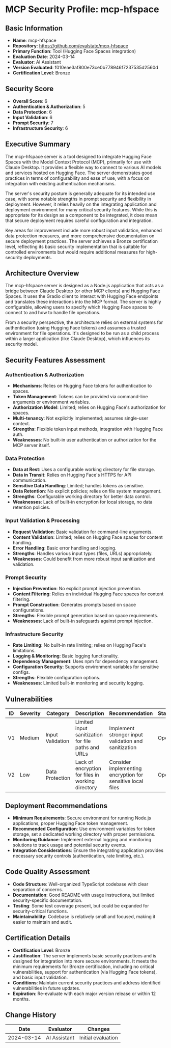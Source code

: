 # MCP Security Profile: mcp-hfspace

## Basic Information
- **Name**: mcp-hfspace
- **Repository**: https://github.com/evalstate/mcp-hfspace
- **Primary Function**: Tool (Hugging Face Spaces integration)
- **Evaluation Date**: 2024-03-14
- **Evaluator**: AI Assistant
- **Version Evaluated**: f010eae3af800e73ce0b778946f7237535d2560d
- **Certification Level**: Bronze

## Security Score
- **Overall Score**: 6
- **Authentication & Authorization**: 5
- **Data Protection**: 6
- **Input Validation**: 6
- **Prompt Security**: 7
- **Infrastructure Security**: 6

## Executive Summary

The mcp-hfspace server is a tool designed to integrate Hugging Face Spaces with the Model Context Protocol (MCP), primarily for use with Claude Desktop. It provides a flexible way to connect to various AI models and services hosted on Hugging Face. The server demonstrates good practices in terms of configurability and ease of use, with a focus on integration with existing authentication mechanisms.

The server's security posture is generally adequate for its intended use case, with some notable strengths in prompt security and flexibility in deployment. However, it relies heavily on the integrating application and deployment environment for many critical security features. While this is appropriate for its design as a component to be integrated, it does mean that secure deployment requires careful configuration and integration.

Key areas for improvement include more robust input validation, enhanced data protection measures, and more comprehensive documentation on secure deployment practices. The server achieves a Bronze certification level, reflecting its basic security implementation that is suitable for controlled environments but would require additional measures for high-security deployments.

## Architecture Overview

The mcp-hfspace server is designed as a Node.js application that acts as a bridge between Claude Desktop (or other MCP clients) and Hugging Face Spaces. It uses the Gradio client to interact with Hugging Face endpoints and translates these interactions into the MCP format. The server is highly configurable, allowing users to specify which Hugging Face spaces to connect to and how to handle file operations.

From a security perspective, the architecture relies on external systems for authentication (using Hugging Face tokens) and assumes a trusted environment for file operations. It's designed to be run as a child process within a larger application (like Claude Desktop), which influences its security model.

## Security Features Assessment

### Authentication & Authorization
- **Mechanisms**: Relies on Hugging Face tokens for authentication to spaces.
- **Token Management**: Tokens can be provided via command-line arguments or environment variables.
- **Authorization Model**: Limited; relies on Hugging Face's authorization for spaces.
- **Multi-tenancy**: Not explicitly implemented; assumes single-user context.
- **Strengths**: Flexible token input methods, integration with Hugging Face auth.
- **Weaknesses**: No built-in user authentication or authorization for the MCP server itself.

### Data Protection
- **Data at Rest**: Uses a configurable working directory for file storage.
- **Data in Transit**: Relies on Hugging Face's HTTPS for API communication.
- **Sensitive Data Handling**: Limited; handles tokens as sensitive.
- **Data Retention**: No explicit policies; relies on file system management.
- **Strengths**: Configurable working directory for better data control.
- **Weaknesses**: Lack of built-in encryption for local storage, no data retention policies.

### Input Validation & Processing
- **Request Validation**: Basic validation for command-line arguments.
- **Content Validation**: Limited; relies on Hugging Face spaces for content handling.
- **Error Handling**: Basic error handling and logging.
- **Strengths**: Handles various input types (files, URLs) appropriately.
- **Weaknesses**: Could benefit from more robust input sanitization and validation.

### Prompt Security
- **Injection Prevention**: No explicit prompt injection prevention.
- **Content Filtering**: Relies on individual Hugging Face spaces for content filtering.
- **Prompt Construction**: Generates prompts based on space configurations.
- **Strengths**: Flexible prompt generation based on space requirements.
- **Weaknesses**: Lack of built-in safeguards against prompt injection.

### Infrastructure Security
- **Rate Limiting**: No built-in rate limiting; relies on Hugging Face's limitations.
- **Logging & Monitoring**: Basic logging functionality.
- **Dependency Management**: Uses npm for dependency management.
- **Configuration Security**: Supports environment variables for sensitive configs.
- **Strengths**: Flexible configuration options.
- **Weaknesses**: Limited built-in monitoring and security logging.

## Vulnerabilities
| ID | Severity | Category | Description | Recommendation | Status |
|----|----------|----------|-------------|----------------|--------|
| V1 | Medium | Input Validation | Limited input sanitization for file paths and URLs | Implement stronger input validation and sanitization | Open |
| V2 | Low | Data Protection | Lack of encryption for files in working directory | Consider implementing encryption for sensitive local files | Open |

## Deployment Recommendations
- **Minimum Requirements**: Secure environment for running Node.js applications, proper Hugging Face token management.
- **Recommended Configuration**: Use environment variables for token storage, set a dedicated working directory with proper permissions.
- **Monitoring Guidance**: Implement external logging and monitoring solutions to track usage and potential security events.
- **Integration Considerations**: Ensure the integrating application provides necessary security controls (authentication, rate limiting, etc.).

## Code Quality Assessment
- **Code Structure**: Well-organized TypeScript codebase with clear separation of concerns.
- **Documentation**: Good README with usage instructions, but limited security-specific documentation.
- **Testing**: Some test coverage present, but could be expanded for security-critical functions.
- **Maintainability**: Codebase is relatively small and focused, making it easier to maintain and audit.

## Certification Details
- **Certification Level**: Bronze
- **Justification**: The server implements basic security practices and is designed for integration into more secure environments. It meets the minimum requirements for Bronze certification, including no critical vulnerabilities, support for authentication (via Hugging Face tokens), and basic input validation.
- **Conditions**: Maintain current security practices and address identified vulnerabilities in future updates.
- **Expiration**: Re-evaluate with each major version release or within 12 months.

## Change History
| Date | Evaluator | Changes |
|------|-----------|---------|
| 2024-03-14 | AI Assistant | Initial evaluation |